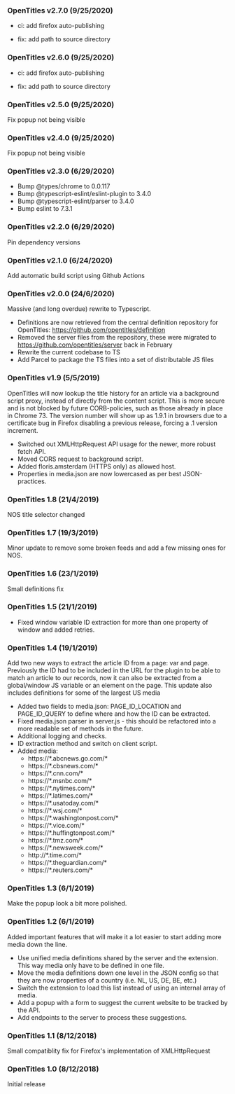 ### OpenTitles v2.7.0 (9/25/2020)
* ci: add firefox auto-publishing

* fix: add path to source directory

### OpenTitles v2.6.0 (9/25/2020)
* ci: add firefox auto-publishing

* fix: add path to source directory

### OpenTitles v2.5.0 (9/25/2020)
Fix popup not being visible

### OpenTitles v2.4.0 (9/25/2020)
Fix popup not being visible

### OpenTitles v2.3.0 (6/29/2020)
- Bump @types/chrome to 0.0.117
- Bump @typescript-eslint/eslint-plugin to 3.4.0
- Bump @typescript-eslint/parser to 3.4.0
- Bump eslint to 7.3.1

### OpenTitles v2.2.0 (6/29/2020)
Pin dependency versions

### OpenTitles v2.1.0 (6/24/2020)
Add automatic build script using Github Actions

### OpenTitles v2.0.0 (24/6/2020)
Massive (and long overdue) rewrite to Typescript.

- Definitions are now retrieved from the central definition repository for OpenTitles: <https://github.com/opentitles/definition>
- Removed the server files from the repository, these were migrated to <https://github.com/opentitles/server> back in February
- Rewrite the current codebase to TS
- Add Parcel to package the TS files into a set of distributable JS files

### OpenTitles v1.9 (5/5/2019)
OpenTitles will now lookup the title history for an article via a background script proxy, instead of directly from the content script.
This is more secure and is not blocked by future CORB-policies, such as those already in place in Chrome 73. 
The version number will show up as 1.9.1 in browsers due to a certificate bug in Firefox disabling a previous release, forcing a .1 version increment.

- Switched out XMLHttpRequest API usage for the newer, more robust fetch API.
- Moved CORS request to background script.
- Added floris.amsterdam (HTTPS only) as allowed host.
- Properties in media.json are now lowercased as per best JSON-practices.

### OpenTitles 1.8 (21/4/2019)
NOS title selector changed

### OpenTitles 1.7 (19/3/2019)
Minor update to remove some broken feeds and add a few missing ones for NOS.

### OpenTitles 1.6 (23/1/2019)
Small definitions fix

### OpenTitles 1.5 (21/1/2019)
- Fixed window variable ID extraction for more than one property of window and added retries.

### OpenTitles 1.4 (19/1/2019)
Add two new ways to extract the article ID from a page: var and page. 
Previously the ID had to be included in the URL for the plugin to be able to match an article to our records, now it can also be extracted from a global/window JS variable or an element on the page.
This update also includes definitions for some of the largest US media

- Added two fields to media.json: PAGE_ID_LOCATION and PAGE_ID_QUERY to define where and how the ID can be extracted.
- Fixed media.json parser in server.js - this should be refactored into a more readable set of methods in the future.
- Additional logging and checks.
- ID extraction method and switch on client script.
- Added media:
  - https://\*.abcnews.go.com/*
  - https://\*.cbsnews.com/*
  - https://\*.cnn.com/*
  - https://\*.msnbc.com/*
  - https://\*.nytimes.com/*
  - https://\*.latimes.com/*
  - https://\*.usatoday.com/*
  - https://\*.wsj.com/*
  - https://\*.washingtonpost.com/*
  - https://\*.vice.com/*
  - https://\*.huffingtonpost.com/*
  - https://\*.tmz.com/*
  - https://\*.newsweek.com/*
  - http://\*.time.com/*
  - https://\*.theguardian.com/*
  - https://\*.reuters.com/*

### OpenTitles 1.3 (6/1/2019)
Make the popup look a bit more polished.

### OpenTitles 1.2 (6/1/2019)
Added important features that will make it a lot easier to start adding more media down the line.

- Use unified media definitions shared by the server and the extension. This way media only have to be defined in one file.
- Move the media definitions down one level in the JSON config so that they are now properties of a country (i.e. NL, US, DE, BE, etc.)
- Switch the extension to load this list instead of using an internal array of media.
- Add a popup with a form to suggest the current website to be tracked by the API.
- Add endpoints to the server to process these suggestions.

### OpenTitles 1.1 (8/12/2018)
Small compatiblity fix for Firefox's implementation of XMLHttpRequest

### OpenTitles 1.0 (8/12/2018)
Initial release